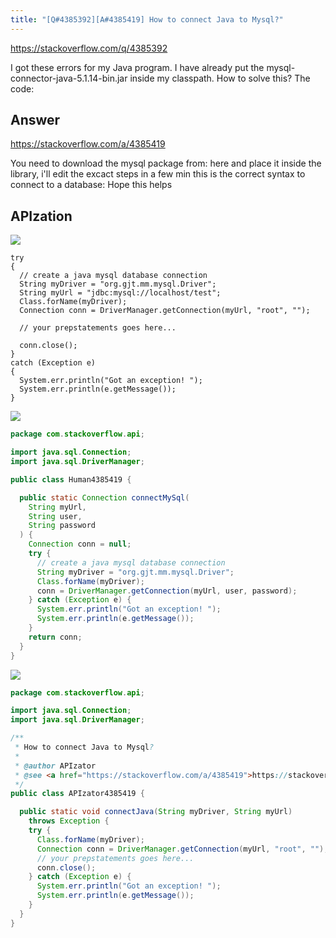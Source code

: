 ```yaml
---
title: "[Q#4385392][A#4385419] How to connect Java to Mysql?"
---
```


https://stackoverflow.com/q/4385392

I got these errors for my Java program. I have already put the mysql-connector-java-5.1.14-bin.jar inside my classpath. How to solve this?
The code:

## Answer

https://stackoverflow.com/a/4385419

You need to download the mysql package from: here and place it inside the library, i&#x27;ll edit the excact steps in a few min
this is the correct syntax to connect to a database:
Hope this helps

## APIzation

<div class="code-3columns-row">

<div class="code-3columns-column">

<div><img src="/stackoverflow.png" /></div>

```plain
try
{
  // create a java mysql database connection
  String myDriver = "org.gjt.mm.mysql.Driver";
  String myUrl = "jdbc:mysql://localhost/test";
  Class.forName(myDriver);
  Connection conn = DriverManager.getConnection(myUrl, "root", "");

  // your prepstatements goes here...

  conn.close();
}
catch (Exception e)
{
  System.err.println("Got an exception! ");
  System.err.println(e.getMessage());
}
```

</div>

<div class="code-3columns-column">

<div><img src="/human.png" /></div>

```java
package com.stackoverflow.api;

import java.sql.Connection;
import java.sql.DriverManager;

public class Human4385419 {

  public static Connection connectMySql(
    String myUrl,
    String user,
    String password
  ) {
    Connection conn = null;
    try {
      // create a java mysql database connection
      String myDriver = "org.gjt.mm.mysql.Driver";
      Class.forName(myDriver);
      conn = DriverManager.getConnection(myUrl, user, password);
    } catch (Exception e) {
      System.err.println("Got an exception! ");
      System.err.println(e.getMessage());
    }
    return conn;
  }
}

```

</div>

<div class="code-3columns-column">

<div><img src="/apizator.png" /></div>

```java
package com.stackoverflow.api;

import java.sql.Connection;
import java.sql.DriverManager;

/**
 * How to connect Java to Mysql?
 *
 * @author APIzator
 * @see <a href="https://stackoverflow.com/a/4385419">https://stackoverflow.com/a/4385419</a>
 */
public class APIzator4385419 {

  public static void connectJava(String myDriver, String myUrl)
    throws Exception {
    try {
      Class.forName(myDriver);
      Connection conn = DriverManager.getConnection(myUrl, "root", "");
      // your prepstatements goes here...
      conn.close();
    } catch (Exception e) {
      System.err.println("Got an exception! ");
      System.err.println(e.getMessage());
    }
  }
}

```

</div>

</div>